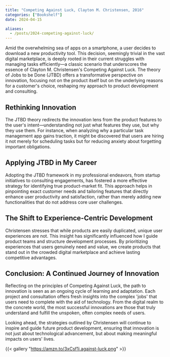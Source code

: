 ```yaml
---
title: "Competing Against Luck, Clayton M. Christensen, 2016"
categories: ["Bookshelf"]
date: 2024-04-15

aliases:
  - /posts/2024-competing-against-luck/
---
```


Amid the overwhelming sea of apps on a smartphone, a user decides to download a new productivity tool. This decision, seemingly trivial in the vast digital marketplace, is deeply rooted in their current struggles with managing tasks efficiently—a classic scenario that underscores the essence of Clayton M. Christensen's Competing Against Luck. The theory of Jobs to be Done (JTBD) offers a transformative perspective on innovation, focusing not on the product itself but on the underlying reasons for a customer's choice, reshaping my approach to product development and consulting.

## Rethinking Innovation

The JTBD theory redirects the innovation lens from the product features to the user's intent—understanding not just what features they use, but why they use them. For instance, when analyzing why a particular task management app gains traction, it might be discovered that users are hiring it not merely for scheduling tasks but for reducing anxiety about forgetting important obligations.

## Applying JTBD in My Career

Adopting the JTBD framework in my professional endeavors, from startup initiatives to consulting engagements, has fostered a more effective strategy for identifying true product-market fit. This approach helps in pinpointing exact customer needs and tailoring features that directly enhance user productivity and satisfaction, rather than merely adding new functionalities that do not address core user challenges.

## The Shift to Experience-Centric Development

Christensen stresses that while products are easily duplicated, unique user experiences are not. This insight has significantly influenced how I guide product teams and structure development processes. By prioritizing experiences that users genuinely need and value, we create products that stand out in the crowded digital marketplace and achieve lasting competitive advantages.

## Conclusion: A Continued Journey of Innovation

Reflecting on the principles of Competing Against Luck, the path to innovation is seen as an ongoing cycle of learning and adaptation. Each project and consultation offers fresh insights into the complex 'jobs' that users need to complete with the aid of technology. From the digital realm to the concrete world, the most successful innovations are those that truly understand and fulfill the unspoken, often complex needs of users.

Looking ahead, the strategies outlined by Christensen will continue to inspire and guide future product development, ensuring that innovation is not just about technological advancement, but about making meaningful impacts on users' lives.

{{< gallery "https://amzn.to/3xCsf1i,against-luck.png" >}}
